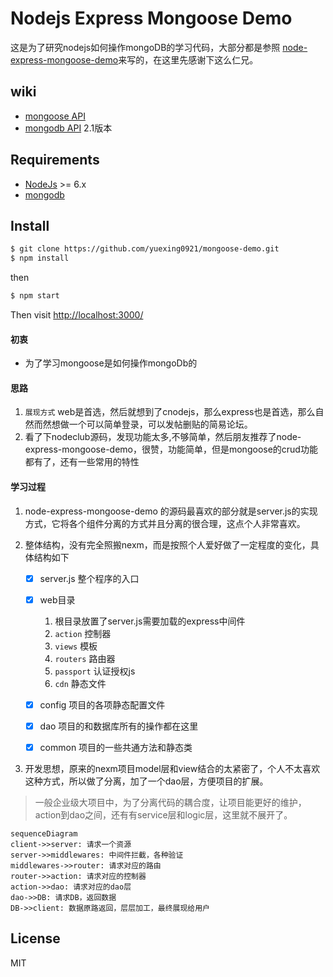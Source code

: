 
# Nodejs Express Mongoose Demo

这是为了研究nodejs如何操作mongoDB的学习代码，大部分都是参照 [node-express-mongoose-demo](https://github.com/madhums/node-express-mongoose-demo)来写的，在这里先感谢下这么仁兄。

## wiki
* [mongoose API](http://mongoosejs.com/docs/)
* [mongodb API](http://mongodb.github.io/node-mongodb-native/2.1/) 2.1版本


## Requirements

* [NodeJs](http://nodejs.org) >= 6.x 
* [mongodb](http://mongodb.org)

## Install

```sh
$ git clone https://github.com/yuexing0921/mongoose-demo.git
$ npm install
```

then

```sh
$ npm start
```

Then visit [http://localhost:3000/](http://localhost:3000/)

#### 初衷
* 为了学习mongoose是如何操作mongoDb的

#### 思路
1. `展现方式`  web是首选，然后就想到了cnodejs，那么express也是首选，那么自然而然想做一个可以简单登录，可以发帖删贴的简易论坛。
2. 看了下nodeclub源码，发现功能太多,不够简单，然后朋友推荐了node-express-mongoose-demo，很赞，功能简单，但是mongoose的crud功能都有了，还有一些常用的特性


#### 学习过程
1. node-express-mongoose-demo 的源码最喜欢的部分就是server.js的实现方式，它将各个组件分离的方式并且分离的很合理，这点个人非常喜欢。

2. 整体结构，没有完全照搬nexm，而是按照个人爱好做了一定程度的变化，具体结构如下

    - [x]  server.js 整个程序的入口

    - [x]  web目录 
        1. 根目录放置了server.js需要加载的express中间件
        2. `action` 控制器 
        3. `views`  模板
        4. `routers` 路由器
        5. `passport` 认证授权js
        6. `cdn` 静态文件

    - [x] config 项目的各项静态配置文件
    
    - [x] dao 项目的和数据库所有的操作都在这里
    
    - [x] common 项目的一些共通方法和静态类
    
    
3. 开发思想，原来的nexm项目model层和view结合的太紧密了，个人不太喜欢这种方式，所以做了分离，加了一个dao层，方便项目的扩展。
>一般企业级大项目中，为了分离代码的耦合度，让项目能更好的维护，action到dao之间，还有有service层和logic层，这里就不展开了。

```
sequenceDiagram
client->>server: 请求一个资源 
server->>middlewares: 中间件拦截，各种验证
middlewares->>router: 请求对应的路由
router->>action: 请求对应的控制器
action->>dao: 请求对应的dao层
dao->>DB: 请求DB，返回数据
DB->>client: 数据原路返回，层层加工，最终展现给用户
```

## License

MIT

